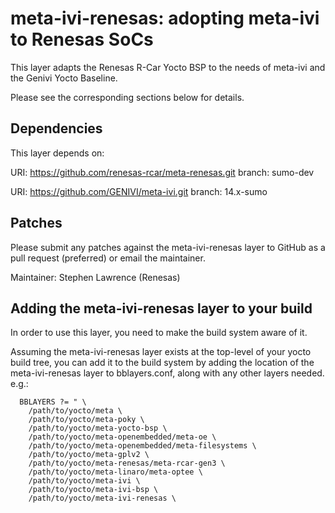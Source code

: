 meta-ivi-renesas: adopting meta-ivi to Renesas SoCs
===================================================
This layer adapts the Renesas R-Car Yocto BSP to the needs of meta-ivi
and the Genivi Yocto Baseline.

Please see the corresponding sections below for details.


Dependencies
------------
This layer depends on:

  URI: https://github.com/renesas-rcar/meta-renesas.git
  branch: sumo-dev

  URI: https://github.com/GENIVI/meta-ivi.git
  branch: 14.x-sumo


Patches
-------

Please submit any patches against the meta-ivi-renesas layer to GitHub
as a pull request (preferred) or email the maintainer.

Maintainer: Stephen Lawrence (Renesas)


Adding the meta-ivi-renesas layer to your build
-----------------------------------------------

In order to use this layer, you need to make the build system aware of
it.

Assuming the meta-ivi-renesas layer exists at the top-level of your
yocto build tree, you can add it to the build system by adding the
location of the meta-ivi-renesas layer to bblayers.conf, along with any
other layers needed. e.g.:

```
  BBLAYERS ?= " \
    /path/to/yocto/meta \
    /path/to/yocto/meta-poky \
    /path/to/yocto/meta-yocto-bsp \
    /path/to/yocto/meta-openembedded/meta-oe \
    /path/to/yocto/meta-openembedded/meta-filesystems \
    /path/to/yocto/meta-gplv2 \
    /path/to/yocto/meta-renesas/meta-rcar-gen3 \
    /path/to/yocto/meta-linaro/meta-optee \
    /path/to/yocto/meta-ivi \
    /path/to/yocto/meta-ivi-bsp \
    /path/to/yocto/meta-ivi-renesas \
```
